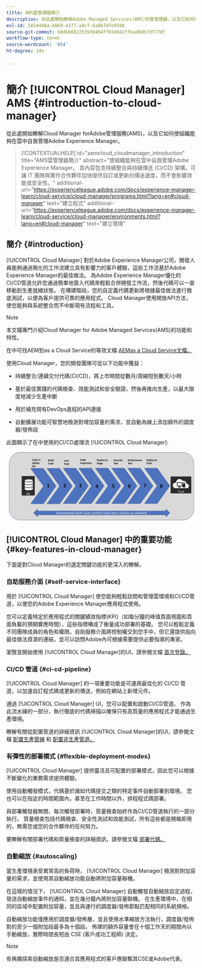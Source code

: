 ```yaml
---
title: AMS雲管理器簡介
description: 從此處開始瞭解Adobe Managed Services(AMS)的雲管理器，以及它如何使組織能夠在雲中自我管理Adobe Experience Manager。
exl-id: 58344d8a-b869-4177-a9cf-6a8b7dfe9588
source-git-commit: b0dbb602253939464ff034941ffbad84b7df77df
workflow-type: tm+mt
source-wordcount: '854'
ht-degree: 14%

---
```



# 簡介 [!UICONTROL Cloud Manager] AMS {#introduction-to-cloud-manager}

從此處開始瞭解Cloud Manager forAdobe管理服務(AMS)，以及它如何使組織能夠在雲中自我管理Adobe Experience Manager。

>[!CONTEXTUALHELP]
>id="aemcloud_cloudmanager_introduction"
>title="AMS雲管理器簡介"
>abstract="使組織能夠在雲中自我管理Adobe Experience Manager。 其內容包含持續整合與持續傳送 (CI/CD) 架構，可讓 IT 團隊與實作合作夥伴加快提供自訂或更新的傳送速度，而不會影響效能或安全性。"
>additional-url="https://experienceleague.adobe.com/docs/experience-manager-learn/cloud-service/cloud-manager/programs.html?lang=en#cloud-manager" text="建立程式"
>additional-url="https://experienceleague.adobe.com/docs/experience-manager-learn/cloud-service/cloud-manager/environments.html?lang=en#cloud-manager" text="建立環境"

## 簡介 {#introduction}

[!UICONTROL Cloud Manager] 對於Adobe Experience Manager公司，開發人員能夠通過簡化的工作流建立具有影響力的客戶體驗，這些工作流基於Adobe Experience Manager的最佳做法。 為Adobe Experience Manager優化的CI/CD管道允許您通過簡單地簽入代碼來輕鬆合併開發工作流，然後代碼可以一直移動到生產就緒狀態。 在構建階段，您的自定義代碼更新將根據最佳做法進行徹底測試，以便為客戶提供可靠的應用程式。 Cloud Manager使用開放API方法，使您能夠與系統整合而不中斷現有流程和工具。

>[!NOTE]
>
>本文檔專門介紹Cloud Manager for Adobe Managed Services(AMS)的功能和特性。
>
>在中可找AEM到as a Cloud Service的等效文檔 [AEMas a Cloud Service文檔。](https://experienceleague.adobe.com/docs/experience-manager-cloud-service/implementing/home.html)

使用Cloud Manager，您的開發團隊可從以下功能中獲益：

* 持續整合/連續交付代碼(CI/CD)，將上市時間從數月/周縮短到數天/小時

* 基於最佳實踐的代碼檢查、效能測試和安全驗證，然後再推向生產，以最大限度地減少生產中斷

* 用於補充現有DevOps進程的API連接

* 自動擴展功能可智慧地檢測對增加容量的需求，並自動為線上添加額外的調度器/發佈段

此圖顯示了在中使用的CI/CD處理流 [!UICONTROL Cloud Manager]:

![CI/CD流](/help/assets/screen_shot_2018-05-12at73843pm.png)

## [!UICONTROL Cloud Manager] 中的重要功能  {#key-features-in-cloud-manager}

下面是對Cloud Manager的選定關鍵功能的更深入的瞭解。

### 自助服務介面 {#self-service-interface}

用於 [!UICONTROL Cloud Manager] 使您能夠輕鬆訪問和管理雲環境和CI/CD管道，以便您的Adobe Experience Manager應用程式使用。

您可以定義特定於應用程式的關鍵績效指標(KPI)（如每分鐘的峰值頁面視圖和頁面負載的預期響應時間），這些指標構成了衡量成功部署的基礎。 您可以輕鬆定義不同團隊成員的角色和權限。自助服務介面將控制權交到您手中，但它還提供指向最佳做法資源的連結，並可以訪問Adobe內可根據需要提供必要指導的專家。

瀏覽並開始使用 [!UICONTROL Cloud Manager]的UI，請參閱文檔 [首次登錄。](/help/getting-started/first-time-login.md)

### CI/CD 管道 {#ci-cd-pipeline}

[!UICONTROL Cloud Manager] 的一項重要功能是可運用最佳化的 CI/CD 管道，以加速自訂程式碼或更新的傳送，例如在網站上新增元件。

通過 [!UICONTROL Cloud Manager] UI，您可以配置和啟動CI/CD管道。 作為此流水線的一部分，執行徹底的代碼掃描以確保只有高質量的應用程式才能通過生產環境。

瞭解有關從配置管道的詳細資訊 [!UICONTROL Cloud Manager]的UI，請參閱文檔 [配置生產管線](/help/using/production-pipelines.md) 和 [配置非生產管道。](/help/using/non-production-pipelines.md)

### 有彈性的部署模式 {#flexible-deployment-modes}

[!UICONTROL Cloud Manager] 提供靈活且可配置的部署模式，因此您可以根據不斷變化的業務需求提供體驗。

使用自動觸發模式，代碼基於諸如代碼提交之類的特定事件自動部署到環境。 您也可以在指定的時間範圍內，甚至在工作時間以外，排程程式碼部署。

與部署觸發器無關，每次觸發部署時，質量檢查始終作為CI/CD管道執行的一部分執行。 質量檢查包括代碼檢查、安全性測試和效能測試，所有這些都是開箱即用的，無需您或您的合作夥伴的任何努力。

要瞭解有關部署代碼和質量檢查的詳細資訊，請參閱文檔 [部署代碼。](/help/using/code-deployment.md)

### 自動縮放 {#autoscaling}

當生產環境承受異常高的負荷時， [!UICONTROL Cloud Manager] 檢測對附加容量的需求，並使用其自動縮放功能自動將附加容量聯機。

在這樣的情況下， [!UICONTROL Cloud Manager] 自動觸發自動縮放設定過程，發送自動縮放事件的通知，並在幾分鐘內將附加容量聯機。 在生產環境中，在相同的區域中配置附加容量，並且與運行的調度器/發佈節點匹配相同的系統規格。

自動縮放功能僅應用於調度器/發佈層，並且使用水準縮放方法執行，調度器/發佈對的至少一個附加段最多為十個段。 佈建的額外容量會在十個工作天的期間內以手動縮放，實際時間長短由 CSE (客戶成功工程師) 決定。

>[!NOTE]
>
>有興趣探索自動縮放是否適合其應用程式的客戶應聯繫其CSE或Adobe代表。
